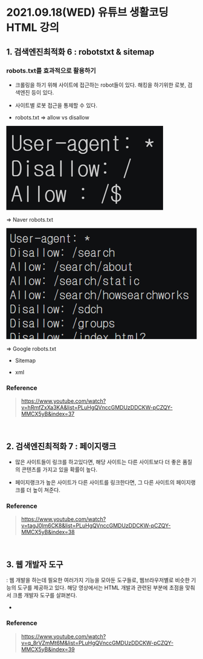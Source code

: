 # 2021.09.18(WED) 유튜브 생활코딩 HTML 강의

## 1. 검색엔진최적화 6 : robotstxt & sitemap

### robots.txt를 효과적으로 활용하기
- 크롤링을 하기 위해 사이트에 접근하는 robot들이 있다. 해킹을 하기위한 로봇, 검색엔진 등이 있다.

- 사이트별 로봇 접근을 통제할 수 있다.

- robots.txt => allow vs disallow

![Naver robots.txt](HTML_11_robotstxt_naver.png)

=> Naver robots.txt

![Google robots.txt](HTML_11_robotstxt_google.png)

=> Google robots.txt

- Sitemap

- xml

### Reference
> https://www.youtube.com/watch?v=hRmfZxXa3KA&list=PLuHgQVnccGMDUzDDCKW-pCZQY-MMCX5yB&index=37

<br>

## 2. 검색엔진최적화 7 : 페이지랭크

- 많은 사이트들이 링크를 하고있다면, 해당 사이트는 다른 사이트보다 더 좋은 품질의 콘텐츠를 가지고 있을 확률이 높다. 

- 페이지랭크가 높은 사이트가 다른 사이트를 링크한다면, 그 다른 사이트의 페이지랭크를 더 높이 쳐준다.

### Reference
> https://www.youtube.com/watch?v=tagJ0lm6CK8&list=PLuHgQVnccGMDUzDDCKW-pCZQY-MMCX5yB&index=38

<br>

## 3. 웹 개발자 도구
: 웹 개발을 하는데 필요한 여러가지 기능을 모아둔 도구들로, 웹브라우저별로 비슷한 기능의 도구를 제공하고 있다. 해당 영상에서는 HTML 개발과 관련된 부분에 초점을 맞춰서 크롬 개발자 도구를 살펴본다.

- 


### Reference
> https://www.youtube.com/watch?v=q_8rVZmMt6M&list=PLuHgQVnccGMDUzDDCKW-pCZQY-MMCX5yB&index=39